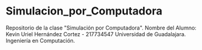 # Simulacion_por_Computadora
Repositorio de la clase "Simulación por Computadora".
Nombre del Alumno: Kevin Uriel Hernández Cortez - 217734547
Universidad de Guadalajara. Ingeniería en Computación.
